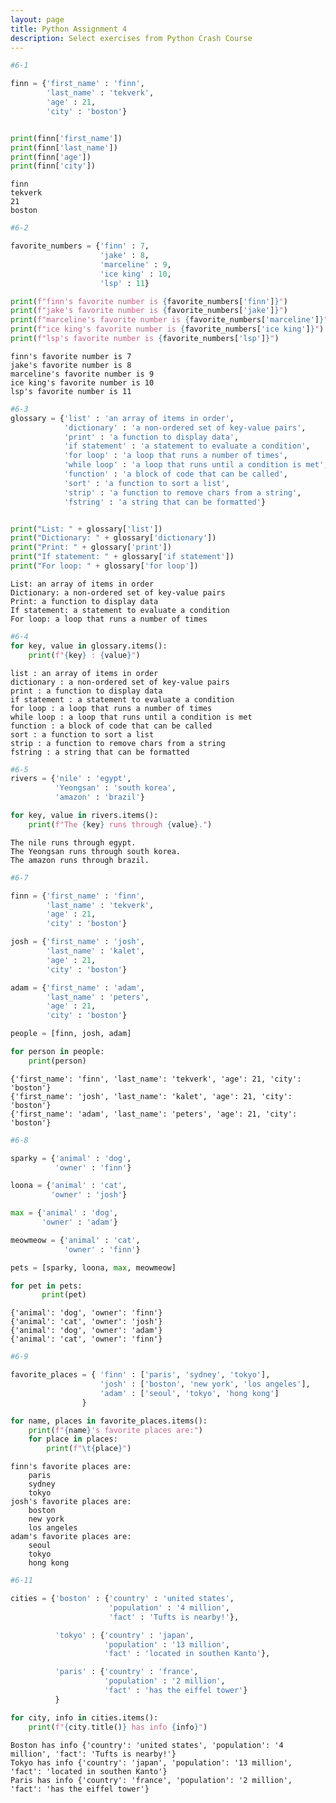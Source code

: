 ```yaml
---
layout: page
title: Python Assignment 4
description: Select exercises from Python Crash Course
---
```



```python
#6-1

finn = {'first_name' : 'finn',
        'last_name' : 'tekverk',
        'age' : 21,
        'city' : 'boston'}


print(finn['first_name'])
print(finn['last_name'])
print(finn['age'])
print(finn['city'])
```

    finn
    tekverk
    21
    boston



```python
#6-2

favorite_numbers = {'finn' : 7,
                    'jake' : 8,
                    'marceline' : 9,
                    'ice king' : 10,
                    'lsp' : 11}

print(f"finn's favorite number is {favorite_numbers['finn']}")
print(f"jake's favorite number is {favorite_numbers['jake']}")
print(f"marceline's favorite number is {favorite_numbers['marceline']}")
print(f"ice king's favorite number is {favorite_numbers['ice king']}")
print(f"lsp's favorite number is {favorite_numbers['lsp']}")
```

    finn's favorite number is 7
    jake's favorite number is 8
    marceline's favorite number is 9
    ice king's favorite number is 10
    lsp's favorite number is 11



```python
#6-3
glossary = {'list' : 'an array of items in order',
            'dictionary' : 'a non-ordered set of key-value pairs',
            'print' : 'a function to display data',
            'if statement' : 'a statement to evaluate a condition',
            'for loop' : 'a loop that runs a number of times',
            'while loop' : 'a loop that runs until a condition is met',
            'function' : 'a block of code that can be called',
            'sort' : 'a function to sort a list',
            'strip' : 'a function to remove chars from a string',
            'fstring' : 'a string that can be formatted'}


print("List: " + glossary['list'])
print("Dictionary: " + glossary['dictionary'])
print("Print: " + glossary['print'])
print("If statement: " + glossary['if statement'])
print("For loop: " + glossary['for loop'])
```

    List: an array of items in order
    Dictionary: a non-ordered set of key-value pairs
    Print: a function to display data
    If statement: a statement to evaluate a condition
    For loop: a loop that runs a number of times



```python
#6-4
for key, value in glossary.items():
    print(f"{key} : {value}")
```

    list : an array of items in order
    dictionary : a non-ordered set of key-value pairs
    print : a function to display data
    if statement : a statement to evaluate a condition
    for loop : a loop that runs a number of times
    while loop : a loop that runs until a condition is met
    function : a block of code that can be called
    sort : a function to sort a list
    strip : a function to remove chars from a string
    fstring : a string that can be formatted



```python
#6-5
rivers = {'nile' : 'egypt',
          'Yeongsan' : 'south korea',
          'amazon' : 'brazil'}

for key, value in rivers.items():
    print(f"The {key} runs through {value}.")
```

    The nile runs through egypt.
    The Yeongsan runs through south korea.
    The amazon runs through brazil.



```python
#6-7

finn = {'first_name' : 'finn',
        'last_name' : 'tekverk',
        'age' : 21,
        'city' : 'boston'}

josh = {'first_name' : 'josh',
        'last_name' : 'kalet',
        'age' : 21,
        'city' : 'boston'}

adam = {'first_name' : 'adam',
        'last_name' : 'peters',
        'age' : 21,
        'city' : 'boston'}

people = [finn, josh, adam]

for person in people:
    print(person)

```

    {'first_name': 'finn', 'last_name': 'tekverk', 'age': 21, 'city': 'boston'}
    {'first_name': 'josh', 'last_name': 'kalet', 'age': 21, 'city': 'boston'}
    {'first_name': 'adam', 'last_name': 'peters', 'age': 21, 'city': 'boston'}



```python
#6-8

sparky = {'animal' : 'dog',
          'owner' : 'finn'}

loona = {'animal' : 'cat',
         'owner' : 'josh'}

max = {'animal' : 'dog',
       'owner' : 'adam'}

meowmeow = {'animal' : 'cat',
            'owner' : 'finn'}

pets = [sparky, loona, max, meowmeow]

for pet in pets:
       print(pet)
```

    {'animal': 'dog', 'owner': 'finn'}
    {'animal': 'cat', 'owner': 'josh'}
    {'animal': 'dog', 'owner': 'adam'}
    {'animal': 'cat', 'owner': 'finn'}



```python
#6-9

favorite_places = { 'finn' : ['paris', 'sydney', 'tokyo'],
                    'josh' : ['boston', 'new york', 'los angeles'],
                    'adam' : ['seoul', 'tokyo', 'hong kong']
                }

for name, places in favorite_places.items():
    print(f"{name}'s favorite places are:")
    for place in places:
        print(f"\t{place}")


```

    finn's favorite places are:
    	paris
    	sydney
    	tokyo
    josh's favorite places are:
    	boston
    	new york
    	los angeles
    adam's favorite places are:
    	seoul
    	tokyo
    	hong kong



```python
#6-11

cities = {'boston' : {'country' : 'united states',
                      'population' : '4 million',
                      'fact' : 'Tufts is nearby!'},

          'tokyo' : {'country' : 'japan',
                     'population' : '13 million',
                     'fact' : 'located in southen Kanto'},

          'paris' : {'country' : 'france',
                     'population' : '2 million',
                     'fact' : 'has the eiffel tower'}
          }

for city, info in cities.items():
    print(f"{city.title()} has info {info}")
```

    Boston has info {'country': 'united states', 'population': '4 million', 'fact': 'Tufts is nearby!'}
    Tokyo has info {'country': 'japan', 'population': '13 million', 'fact': 'located in southen Kanto'}
    Paris has info {'country': 'france', 'population': '2 million', 'fact': 'has the eiffel tower'}

